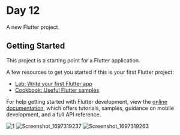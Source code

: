 # Day 12

A new Flutter project.

## Getting Started

This project is a starting point for a Flutter application.

A few resources to get you started if this is your first Flutter project:

- [Lab: Write your first Flutter app](https://docs.flutter.dev/get-started/codelab)
- [Cookbook: Useful Flutter samples](https://docs.flutter.dev/cookbook)

For help getting started with Flutter development, view the
[online documentation](https://docs.flutter.dev/), which offers tutorials,
samples, guidance on mobile development, and a full API reference.

![1](https://github.com/eman55555/Flutter_Tasks/assets/45310369/4bc720f8-c337-436b-b6f9-3cdf48db32a0)
![Screenshot_1697319237](https://github.com/eman55555/Flutter_Tasks/assets/45310369/e98c9eb6-afa8-410d-a78e-d398c9ea2ba0)
![Screenshot_1697319263](https://github.com/eman55555/Flutter_Tasks/assets/45310369/4b907b4a-08c2-4485-8032-39d9c886baa4)
